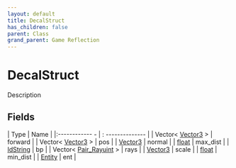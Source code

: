 ```yaml
---
layout: default
title: DecalStruct
has_children: false
parent: Class
grand_parent: Game Reflection
---
```

# DecalStruct
Description 

## Fields
| Type | Name |
|:------------ - | : -------------- |
| Vector< [Vector3](game-reflection/classes/vector3.md) > | forward |
| Vector< [Vector3](game-reflection/classes/vector3.md) > | pos |
| [Vector3](game-reflection/classes/vector3.md) | normal |
| [float](game-reflection/components/float.md) | max_dist |
| [IdString](game-reflection/components/id_string.md) | bp |
| Vector< [Pair_Rayuint](game-reflection/classes/pair__rayuint.md) > | rays |
| [Vector3](game-reflection/classes/vector3.md) | scale |
| [float](game-reflection/components/float.md) | min_dist |
| [Entity](game-reflection/classes/entity.md) | ent |
